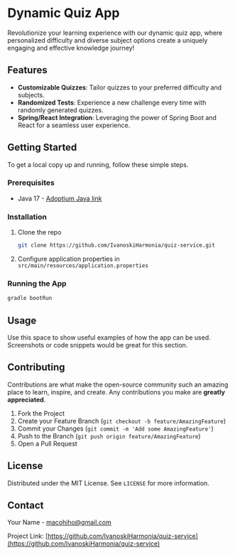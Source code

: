 # Dynamic Quiz App

Revolutionize your learning experience with our dynamic quiz app, where personalized difficulty and diverse subject options create a uniquely engaging and effective knowledge journey!

## Features

- **Customizable Quizzes**: Tailor quizzes to your preferred difficulty and subjects.
- **Randomized Tests**: Experience a new challenge every time with randomly generated quizzes.
- **Spring/React Integration**: Leveraging the power of Spring Boot and React for a seamless user experience.

## Getting Started

To get a local copy up and running, follow these simple steps.

### Prerequisites

- Java 17 - [Adoptium Java link](https://adoptium.net/)

### Installation

1. Clone the repo
   ```bash
   git clone https://github.com/IvanoskiHarmonia/quiz-service.git
   ```

2. Configure application properties in `src/main/resources/application.properties`

### Running the App

```bash
gradle bootRun
```

## Usage

Use this space to show useful examples of how the app can be used. Screenshots or code snippets would be great for this section.

## Contributing

Contributions are what make the open-source community such an amazing place to learn, inspire, and create. Any contributions you make are **greatly appreciated**.

1. Fork the Project
2. Create your Feature Branch (`git checkout -b feature/AmazingFeature`)
3. Commit your Changes (`git commit -m 'Add some AmazingFeature'`)
4. Push to the Branch (`git push origin feature/AmazingFeature`)
5. Open a Pull Request

## License

Distributed under the MIT License. See `LICENSE` for more information.

## Contact

Your Name - macohiho@gmail.com

Project Link: [https://github.com/IvanoskiHarmonia/quiz-service](https://github.com/IvanoskiHarmonia/quiz-service)
